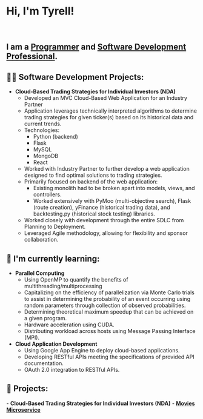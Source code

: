 <h1>Hi, I'm Tyrell!</h1><br/>

<h2>I am a <a href="https://github.com/veedubb">Programmer</a> and <a href="https://www.linkedin.com/in/tverley/">Software Development Professional</a>.

<h2>👨‍💻 Software Development Projects:</h2>

- <b>Cloud-Based Trading Strategies for Individual Investors (NDA)</b>
  - Developed an MVC Cloud-Based Web Application for an Industry Partner
  - Application leverages technically interpreted algorithms to determine trading strategies for given ticker(s) based on its historical data and current trends.
  - Technologies:
    - Python (backend)
    - Flask
    - MySQL
    - MongoDB
    - React
  - Worked with Industry Partner to further develop a web application designed to find optimal solutions to trading strategies.
  - Primarily focused on backend of the web application:
    - Existing monolith had to be broken apart into models, views, and controllers.
    - Worked extensively with PyMoo (multi-objective search), Flask (route creation), yFinance (historical trading data), and backtesting.py (historical stock testing) libraries.
  - Worked closely with development through the entire SDLC from Planning to Deployment.
  - Leveraged Agile methodology, allowing for flexibility and sponsor collaboration.

<h2>📖 I'm currently learning:</h2>

- <b>Parallel Computing</b>
  - Using OpenMP to quantify the benefits of multithreading/multiprocessing
  - Capitalizing on the efficiency of parallelization via Monte Carlo trials to assist in determining the probability of an event occurring using random parameters through collection of observed probabilities.
  - Determining theoretical maximum speedup that can be achieved on a given program.
  - Hardware acceleration using CUDA.
  - Distributing workload across hosts using Message Passing Interface (MPI).
- <b>Cloud Application Development</b>
  - Using Google App Engine to deploy cloud-based applications.
  - Developing RESTful APIs meeting the specifications of provided API documentation.
  - OAuth 2.0 integration to RESTful APIs.

 <h2>📖 Projects:</h2>
- <b>Cloud-Based Trading Strategies for Individual Investors (NDA)</b>
- <a href="https://github.com/veedubb/cs361-microservice"><b>Movies Microservice</b></a>

<!--
**veedubb/veedubb** is a ✨ _special_ ✨ repository because its `README.md` (this file) appears on your GitHub profile.

Here are some ideas to get you started:

- 🔭 I’m currently working on ...
- 🌱 I’m currently learning ...
- 👯 I’m looking to collaborate on ...
- 🤔 I’m looking for help with ...
- 💬 Ask me about ...
- 📫 How to reach me: ...
- 😄 Pronouns: ...
- ⚡ Fun fact: ...
-->
